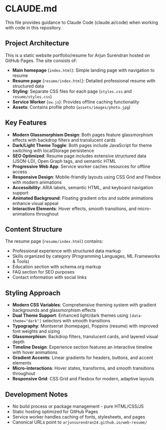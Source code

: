 # CLAUDE.md

This file provides guidance to Claude Code (claude.ai/code) when working with code in this repository.

## Project Architecture

This is a static website portfolio/resume for Arjun Surendran hosted on GitHub Pages. The site consists of:

- **Main homepage** (`index.html`): Simple landing page with navigation to resume
- **Resume page** (`resume/index.html`): Detailed professional resume with structured data
- **Styling**: Separate CSS files for each page (`styles.css` and `resume/styles.css`)
- **Service Worker** (`sw.js`): Provides offline caching functionality
- **Assets**: Contains profile photo (`assets/images/photo.jpg`)

## Key Features

- **Modern Glassmorphism Design**: Both pages feature glassmorphism effects with backdrop filters and translucent cards
- **Dark/Light Theme Toggle**: Both pages include JavaScript for theme switching with localStorage persistence
- **SEO Optimized**: Resume page includes extensive structured data (JSON-LD), Open Graph tags, and semantic HTML
- **Progressive Web App**: Service worker caches resources for offline access
- **Responsive Design**: Mobile-friendly layouts using CSS Grid and Flexbox with modern animations
- **Accessibility**: ARIA labels, semantic HTML, and keyboard navigation support
- **Animated Background**: Floating gradient orbs and subtle animations enhance visual appeal
- **Interactive Elements**: Hover effects, smooth transitions, and micro-animations throughout

## Content Structure

The resume page (`resume/index.html`) contains:
- Professional experience with structured data markup
- Skills organized by category (Programming Languages, ML Frameworks & Tools)
- Education section with schema.org markup
- FAQ section for SEO purposes
- Contact information with social links

## Styling Approach

- **Modern CSS Variables**: Comprehensive theming system with gradient backgrounds and glassmorphism effects
- **Dual Theme Support**: Enhanced light/dark themes using `[data-theme="dark"]` selectors with smooth transitions
- **Typography**: Montserrat (homepage), Poppins (resume) with improved font weights and sizing
- **Glassmorphism**: Backdrop filters, translucent cards, and layered visual depth
- **Timeline Design**: Experience section features an interactive timeline with hover animations
- **Gradient Accents**: Linear gradients for headers, buttons, and accent elements
- **Micro-interactions**: Hover states, transforms, and smooth transitions throughout
- **Responsive Grid**: CSS Grid and Flexbox for modern, adaptive layouts

## Development Notes

- No build process or package management - pure HTML/CSS/JS
- Static hosting optimized for GitHub Pages
- Service worker handles caching of fonts, stylesheets, and pages
- Canonical URLs point to `arjunsurendran24.github.io/web-resume/`
